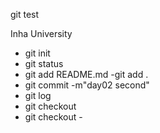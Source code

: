 git test

Inha University

- git init
- git status
- git add README.md
-git add .
- git commit -m"day02 second"
- git log
- git checkout
- git checkout -
